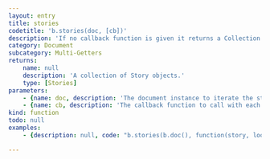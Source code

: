 ```yaml
---
layout: entry
title: stories
codetitle: 'b.stories(doc, [cb])'
description: 'If no callback function is given it returns a Collection of items otherwise calls the given callback function with each story of the given document.'
category: Document
subcategory: Multi-Getters
returns:
    name: null
    description: 'A collection of Story objects.'
    type: [Stories]
parameters:
    - {name: doc, description: 'The document instance to iterate the stories in', optional: false, type: [Document]}
    - {name: cb, description: 'The callback function to call with each story. When this function returns false the loop stops. Passed arguments: story, loopCount.', optional: true, type: [Function]}
kind: function
todo: null
examples:
    - {description: null, code: "b.stories(b.doc(), function(story, loopCount){\n  b.println(\"Number of words in each Story:\");\n  b.println(story.words.length);\n});"}

---
```

